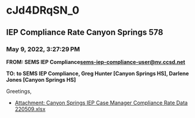 # cJd4DRqSN_0
## IEP Compliance Rate Canyon Springs 578
### May 9, 2022, 3:27:29 PM
**FROM: SEMS IEP Compliance<sems-iep-compliance-user@nv.ccsd.net>**

**TO: to SEMS IEP Compliance, Greg Hunter [Canyon Springs HS], Darlene Jones [Canyon Springs HS]**


Greetings,  





* [Attachment: Canyon Springs IEP Case Manager Compliance Rate Data 220509.xlsx](cJd4DRqSN_0-attachment-1.xlsx)
